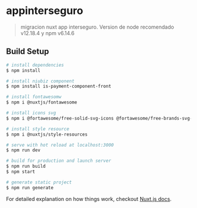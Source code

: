 # appinterseguro

> migracion nuxt app interseguro. Version de node recomendado v12.18.4 y npm v6.14.6

## Build Setup

``` bash
# install dependencies
$ npm install

# install niubiz component
$ npm install is-payment-component-front

# install fontawesomw
$ npm i @nuxtjs/fontawesome

# install icons svg
$ npm i @fortawesome/free-solid-svg-icons @fortawesome/free-brands-svg-icons

# install style resource
$ npm i @nuxtjs/style-resources

# serve with hot reload at localhost:3000
$ npm run dev

# build for production and launch server
$ npm run build
$ npm start

# generate static project
$ npm run generate
```

For detailed explanation on how things work, checkout [Nuxt.js docs](https://nuxtjs.org).
